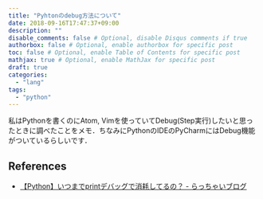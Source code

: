 ```yaml
---
title: "Pyhtonのdebug方法について"
date: 2018-09-16T17:47:37+09:00
description: ""
disable_comments: false # Optional, disable Disqus comments if true
authorbox: false # Optional, enable authorbox for specific post
toc: false # Optional, enable Table of Contents for specific post
mathjax: true # Optional, enable MathJax for specific post
draft: true
categories:
  - "lang"
tags:
  - "python"
---
```


私はPythonを書くのにAtom, Vimを使っていてDebug(Step実行)したいと思ったときに調べたことをメモ．ちなみにPythonのIDEのPyCharmにはDebug機能がついているらしいです．

## References
- [【Python】いつまでprintデバッグで消耗してるの？ - らっちゃいブログ](http://racchai.hatenablog.com/entry/2016/05/30/070000)
